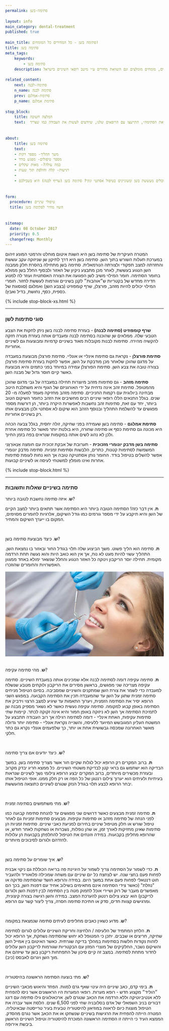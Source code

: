 ```yaml
---
permalink: סתימה-בשן

layout: info
main_category: dental-treatment
published: true

main_title: סתימה בשן - כל המחירים כל המומחים!
title: סתימה בשן
meta_tags:
    keywords:
        - סתימה בשן
    description: סתימה בשן - הסבר על כל סוגי הסתימות (לבנה, פורצלן, סתימה מזהב, סתימת אמלגם, סתימה יונמרית מזכוכית ועוד), שאלות ותשובות נבחרות, מחירון טיפולי שיניים, מומחים מומלצים וגם השוואת מחירים ע״י מיטב רופאי השיניים בישראל.

related_content:
    next: סתימה-לבנה
    n_name: סתימה לבנה
    prev: סתימת-אמלגם
    p_name: סתימת אמלגם

stop_block: 
    title: המלצה חשובה
    text:  בגלל שסתימות מסוגים שונים יכולות להיות מעורבבות ומורכבות, רק רופא שיניים מיומן יוכל להתאים את הגוון המדויק של הסתימה לצבע השן של המטופל כך שלא ניתן יהיה ״לגלות את הסתימה״, התייעצו עם הרופאים שלנו, שיודעים לעשות את העבודה כמו שצריך!
    

about:
    title: סתימה בשן
    text: 
    - משך ההליך- מספר דקות
    - מספר טיפולים- מפגש בודד
    - כמה עולה?- מאות שקלים
    - רגישות- קלה וחולפת תוך שעות
    - 
    - סובלים מעששת בשן ומעוניינים בטיפול אסתטי ונקי? סתימה בשן (עדיף לבנה) היא בשבילכם!


form:
  procedure: טיפולי שיניים
  title: השוו מחיר לסתימה בשן

  
sitemap: 
  date: 08 October 2017
  priority: 0.5
  changefreq: Monthly
---
```


המטרה העיקרית של סתימה בשן היא השגת איטום מוחלט והרמטי המונע זיהום במערכת תעלות השורש בתוך השן. סתימה בשן היא דרך לתיקון שן שניזוקה עקב עששת והחזרתה למצב תפקודי ולצורתה הנורמאלית. סתימה בשן מתחילה בהסרת חלק ממבנה השן הנגוע בעששת, לאחר מכן מתבצע ניקיון של האזור ולבסוף החלל בשן ממולא בחומר הסתימה. חומר המילוי משיב לשן הפגועה את הצורה האסתטית ועוזר לה למנוע חדירה מחדש של בקטריות ש״אוהבות״ לקנן בשיניים וגורמות לעששת לחזור. חומרי המילוי יכולים להיות מזהב, פורצלן, שרף קומפוזיט (בצבע השן) ואמלגם (סגסוגת של כספית, כסף, נחושת, בדיל ואבץ). 

 {% include stop-block-xs.html %}  

- - - - - -

###  סוגי סתימות לשן

**שרף קומפוזיט (סתימה לבנה)** - בעזרת סתימה לבנה בשן ניתן לחקות את הצבע הטבעי שלה. ממלאים שן שהוכנה בסתימה לבנה ומעבדים אותה בעזרת מנורה חזקה להקשיה מהירה. סתימות לבנות מקובלות מאוד בשיניים קדמיות ומבוצעות גם לשיניים אחוריות.

**סתימת פורצלן** - נקראת גם סתימת אינליי או אונליי. סתימת פורצלן מבוצעת במעבדה על מדגם שהוכן שלאחר מכן מודבקת על השן, אפשר לחקות בעזרת סתימת פורצלן בצורה טובה את צבע השן. סתימת הפורצלן עמידה במיוחד בפני כתמים והיא מבוצעת כאשר קיים חוסר גדול של מבנה השן.

**סתימה מזהב** - גם סתימות מזהב מיוצרות תחילה במעבדה על גבי מדגם שהוכן מהמטופל. סתימת זהב אינה נדחית על ידי האורגניזם של הגוף והיא משתלבת היטב מבחינה ביולוגית עם רקמות החניכיים. סתימה מזהב מחזיקה מעמד למעלה מ- 20 שנים. בגלל התנאים הללו רופאי שיניים רבים מחשיבים את הזהב כחומר השיקום הטוב ביותר, יחד עם זאת, סתימות זהב נחשבות לאפשרות היקרה ביותר, הן דורשות מספר מפגשים עד להשלמת התהליך ובנוסף הזהב הוא שיקום לא אסתטי ולכן מבצעים אותו רק בשיניים אחוריות.

**סתימת אמלגם** - סתימה בשן שעמידה בפני שחיקה, זולה יחסית, בגלל צבעה הכהה היא מכונה גם סתימת כסף או סתימה שחורה, היא בולטת יותר מאשר כל סתימה אחרת ולכן לא נהוג לשים אותה במקומות שנראים בפה בזמן החיוך. 

**סתימה בשן מדבק יונומרי מזכוכית** - תערובת של אבקת זכוכית עם חומצה אַנְאוֹרְגָּנִי המשמשת לסתימות קטנות, כתרים, הלבשות וסתימות זמניות. סתימה מדבק יונומרי אפשר להשלים בטיפול בודד. החומר נותן אסתטיקה טובה אך הוא נחות לעומת סתימות אחרות ואינו מומלץ למשטחי לעיסה או לשיניים קבועות.

 {% include stop-block.html %}  

- - - - - -

###  סתימה בשיניים שאלות ותשובות

**ש**. איזה סתימה נחשבת לטובה ביותר?

**ת**. אין דבר כזה! הסתימה הטובה ביותר היא הסתימה אשר תתאים ביותר למצב הקיים של השן והיא תיקבע על ידי מספר גורמים כמו גודל השיקום, אלרגיות לחומרים מסוימים, המקום בו ייערך השיקום והמחיר. 

 

**ש**. כיצד מבוצעת סתימה בשן?

**ת**. סתימה הוא הליך פשוט. משך הביצוע שלה תלוי בגודל החור ובאזור בו נמצאת השן. התהליך עשוי להיות מעט לא נוח, אך אין הוא כואב היות והוא נעשה תחת הרדמה מקומית. תחילה יוסר הריקבון וינוקה כל האזור הנגוע והחלל שנשאר ימולא באחד ממגוון האפשרויות והחומרים שהוזכרו. 

 ![{{ page.title }}](/images/articles/dental-treatment.jpg)  

**ש**. מהי סתימה עקיפה?

**ת**. סתימה עקיפה דומה לסתימה לבנה אלא שמכינים אותה במעבדת השיניים. סתימה עקיפה מצריכה שני מפגשים, בראשון מסירים את הריקבון ולוקחים מטבע שנשלח למעבדה כדי לשמר את צורת השן שמתקנים והשיניים שמסביבה. בסיום הטיפול מניחים סתימה זמנית שתגן על השן עד שהמעבדה תכין את הסתימה הקבועה. במפגש השני הרופא יסיר את הסתימה הזמנית, ויערוך התאמות עד שיגיע למצב הרצוי וידביק את הסתימה באופן קבוע למקומה. סתימה עקיפה נעשית כאשר לא נשאר מספיק מבנה שן לתמיכת הסתימה אך השן לא ניזוקה באופן חמור והיא אינה זקוקה לכתר. קיימות שתי סתימות עקיפות, האחת אינליי - דומה לסתימה רגילה אך רוב העבודה תתבצע על המשטח העליון המגובשש המיועד ללעיסה, והשנייה נקראת אונליי - סתימה יותר גדולה מאשר האחרונה שמכסה גבשושית אחת או יותר, כך שלפעמים אונליי נקרא גם כתר חלקי.

 

**ש**. כיצד יודעים אם צריך סתימה?

**ת**. ברוב המקרים רק הרופא יכול לגלות שקיים חור אשר מצריך סתימה בשן. במשך הבדיקה הוא ישתמש גם בראי קטן לבדיקת משטחי השיניים. כל ממצא חריג יבדק מקרוב ובעזרת מכשירים מיוחדים, ברוב המקרים יבצע הרופא צילומי נשך לשיניים שנראות בעיתיות ולעיתים הוא יערוך צילום רנטגן של כל הפה או רק חלק ממנו. אופי הטיפול אותו יבחר הרופא לבצע תלוי בגודל הנזק שנגרם לשיניים כתוצאה מהעששת. 

 

**ש**. מתי משתמשים בסתימה זמנית?

**ת**. סתימה זמנית מבצעים כאשר דרושים שני מפגשים עד להנחת סתימה קבועה כמו לפני הנחה של סתימה מזהב או סתימות עקיפות. מבצעים סתימות זמניות גם לאחר טיפול שורש או חלק מטיפול שיניים בחירום למניעת כאבי שיניים. סתימות זמניות הן סתימות שאינן מחזיקות לאורך זמן, או שהן נופלות, נשברות או נשחקות לאחר חודש, או שהרופא מחליפן בקבועות. במידה וזונחים את הטיפול להחלפתן בקבועות הן עלולות להזדהם ולגרום לסיבוכים מיותרים. 

 

**ש**. איך שומרים על סתימה בשן?

**ת**. כדי לשמור על הסתימה צריך לשמור על היגיינת פה בריאה הכוללת גם ניקוי אבנית לפחות פעם בחצי שנה. יש לצחצח כל יום שיניים עם משחה שמכילה פלואוריד ולהעביר חוט דנטאלי לפחות פעם אחת במשך היום. במידה והרופא חושד שהסתימה סדוקה או "נוזלת" (כאשר צידי הסתימה אינם מתאימים בשילוב אחיד עם דפנות השן, בכך הם מאפשרים מעבר של רוק ושיירי אוכל לחמוק מטה בין הסתימה לבין דפנות השן ולגרום לריקבון) הוא יבצע צילום רנטגן להערכת המצב. במידה והשן רגישה בצורה קיצונית, ומרגישים קצוות חדים, סדק או חתיכת סתימה חסרה, צריך ליצור קשר עם הרופא.

 

**ש**. מדוע כשאין כאבים מחליפים לעיתים סתימה שנמצאת במקומה?

**ת**. הלחץ המתמיד של הלעיסה / הלחיצה וחריקת השיניים עלולים לגרום לסתימה שחיקה, חריצים או שבבים. יתכן כי המטופל לא יחוש שהסתימה נשחקת, אך הרופא יכול לזהות נקודות חלשות בסתימות במהלך בדיקה שגרתית. כאשר האיטום בין אמייל השן והשיקום נשבר, החלקיקים של מוצרי המזון עם הבקטריות שגורמות לריקבון השן עלולים לחדור מתחת לסתימה. במצב זה קיים סיכון של התפתחות ריקבון בשן עד שיזהם את מוך השן ויגרום לאבסס (כיב). 

 

**ש**. מתי בוצעה הסתימה הראשונה בהיסטוריה?

**ת**. בימי קדם, כאב שיניים היה עינוי שאף גרם למוות. הפחד והיאוש מכאבי השיניים ״הוליד״ מקצוע חדש - רופא מערות. רופאי המערות היו הראשונים אשר ניסו להפחית ללא אנטיביוטיקה וללא הרדמה את הכאב שנגרם לשן. ארכאולוגים גילו סתימה עם דונג דבורים בניב השמאלי של אדם בסלובניה שחי לפני 6,500 שנים. הלסת אשר עברה את הטיפול מוצגת כיום לראווה במוזיאון להיסטוריה טבעית בעיר טרייסטה שבאיטליה. המטרה הייתה להפחית את הרגישות בשיניים שנשחקו או את הכאב אשר נגרם מהסדק. הממצא העיד כי הייתה זו הסתימה הראשונה המוכרת להיסטוריה וטיפול השיניים הראשון ביבשת אירופה.
